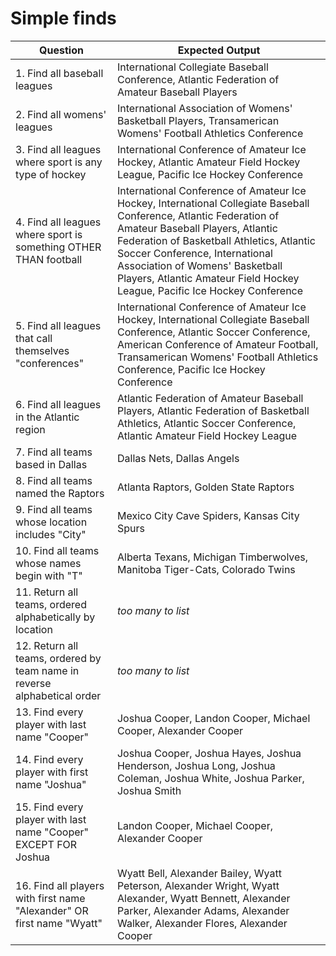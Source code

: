 # Simple finds

| Question | Expected Output
| --- | ---
| 1. Find all baseball leagues | International Collegiate Baseball Conference, Atlantic Federation of Amateur Baseball Players
| 2. Find all womens' leagues | International Association of Womens' Basketball Players, Transamerican Womens' Football Athletics Conference
| 3. Find all leagues where sport is any type of hockey | International Conference of Amateur Ice Hockey, Atlantic Amateur Field Hockey League, Pacific Ice Hockey Conference
| 4. Find all leagues where sport is something OTHER THAN football | International Conference of Amateur Ice Hockey, International Collegiate Baseball Conference, Atlantic Federation of Amateur Baseball Players, Atlantic Federation of Basketball Athletics, Atlantic Soccer Conference, International Association of Womens' Basketball Players, Atlantic Amateur Field Hockey League, Pacific Ice Hockey Conference
| 5. Find all leagues that call themselves "conferences" | International Conference of Amateur Ice Hockey, International Collegiate Baseball Conference, Atlantic Soccer Conference, American Conference of Amateur Football, Transamerican Womens' Football Athletics Conference, Pacific Ice Hockey Conference
| 6. Find all leagues in the Atlantic region | Atlantic Federation of Amateur Baseball Players, Atlantic Federation of Basketball Athletics, Atlantic Soccer Conference, Atlantic Amateur Field Hockey League
| 7. Find all teams based in Dallas | Dallas Nets, Dallas Angels
| 8. Find all teams named the Raptors | Atlanta Raptors, Golden State Raptors
| 9. Find all teams whose location includes "City" | Mexico City Cave Spiders, Kansas City Spurs
| 10. Find all teams whose names begin with "T" | Alberta Texans, Michigan Timberwolves, Manitoba Tiger-Cats, Colorado Twins
| 11. Return all teams, ordered alphabetically by location | *too many to list*
| 12. Return all teams, ordered by team name in reverse alphabetical order | *too many to list*
| 13. Find every player with last name "Cooper" | Joshua Cooper, Landon Cooper, Michael Cooper, Alexander Cooper
| 14. Find every player with first name "Joshua" | Joshua Cooper, Joshua Hayes, Joshua Henderson, Joshua Long, Joshua Coleman, Joshua White, Joshua Parker, Joshua Smith
| 15. Find every player with last name "Cooper" EXCEPT FOR Joshua | Landon Cooper, Michael Cooper, Alexander Cooper
| 16. Find all players with first name "Alexander" OR first name "Wyatt" | Wyatt Bell, Alexander Bailey, Wyatt Peterson, Alexander Wright, Wyatt Alexander, Wyatt Bennett, Alexander Parker, Alexander Adams, Alexander Walker, Alexander Flores, Alexander Cooper
